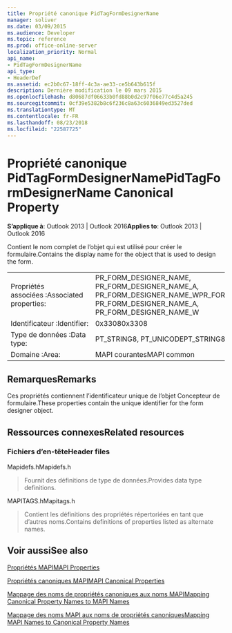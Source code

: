 ```yaml
---
title: Propriété canonique PidTagFormDesignerName
manager: soliver
ms.date: 03/09/2015
ms.audience: Developer
ms.topic: reference
ms.prod: office-online-server
localization_priority: Normal
api_name:
- PidTagFormDesignerName
api_type:
- HeaderDef
ms.assetid: ec2b0c67-18ff-4c3a-ae33-ce5b643b615f
description: Dernière modification le 09 mars 2015
ms.openlocfilehash: d80687df06633b0fd88b0d2c97f06e77c4d5a245
ms.sourcegitcommit: 0cf39e5382b8c6f236c8a63c6036849ed3527ded
ms.translationtype: MT
ms.contentlocale: fr-FR
ms.lasthandoff: 08/23/2018
ms.locfileid: "22587725"
---
```

# <a name="pidtagformdesignername-canonical-property"></a><span data-ttu-id="0d5a5-103">Propriété canonique PidTagFormDesignerName</span><span class="sxs-lookup"><span data-stu-id="0d5a5-103">PidTagFormDesignerName Canonical Property</span></span>

  
  
<span data-ttu-id="0d5a5-104">**S’applique à**: Outlook 2013 | Outlook 2016</span><span class="sxs-lookup"><span data-stu-id="0d5a5-104">**Applies to**: Outlook 2013 | Outlook 2016</span></span> 
  
<span data-ttu-id="0d5a5-105">Contient le nom complet de l’objet qui est utilisé pour créer le formulaire.</span><span class="sxs-lookup"><span data-stu-id="0d5a5-105">Contains the display name for the object that is used to design the form.</span></span> 
  
|||
|:-----|:-----|
|<span data-ttu-id="0d5a5-106">Propriétés associées :</span><span class="sxs-lookup"><span data-stu-id="0d5a5-106">Associated properties:</span></span>  <br/> |<span data-ttu-id="0d5a5-107">PR_FORM_DESIGNER_NAME, PR_FORM_DESIGNER_NAME_A, PR_FORM_DESIGNER_NAME_W</span><span class="sxs-lookup"><span data-stu-id="0d5a5-107">PR_FORM_DESIGNER_NAME, PR_FORM_DESIGNER_NAME_A, PR_FORM_DESIGNER_NAME_W</span></span>  <br/> |
|<span data-ttu-id="0d5a5-108">Identificateur :</span><span class="sxs-lookup"><span data-stu-id="0d5a5-108">Identifier:</span></span>  <br/> |<span data-ttu-id="0d5a5-109">0x3308</span><span class="sxs-lookup"><span data-stu-id="0d5a5-109">0x3308</span></span>  <br/> |
|<span data-ttu-id="0d5a5-110">Type de données :</span><span class="sxs-lookup"><span data-stu-id="0d5a5-110">Data type:</span></span>  <br/> |<span data-ttu-id="0d5a5-111">PT_STRING8, PT_UNICODE</span><span class="sxs-lookup"><span data-stu-id="0d5a5-111">PT_STRING8, PT_UNICODE</span></span>  <br/> |
|<span data-ttu-id="0d5a5-112">Domaine :</span><span class="sxs-lookup"><span data-stu-id="0d5a5-112">Area:</span></span>  <br/> |<span data-ttu-id="0d5a5-113">MAPI courantes</span><span class="sxs-lookup"><span data-stu-id="0d5a5-113">MAPI common</span></span>  <br/> |
   
## <a name="remarks"></a><span data-ttu-id="0d5a5-114">Remarques</span><span class="sxs-lookup"><span data-stu-id="0d5a5-114">Remarks</span></span>

<span data-ttu-id="0d5a5-115">Ces propriétés contiennent l’identificateur unique de l’objet Concepteur de formulaire.</span><span class="sxs-lookup"><span data-stu-id="0d5a5-115">These properties contain the unique identifier for the form designer object.</span></span> 
  
## <a name="related-resources"></a><span data-ttu-id="0d5a5-116">Ressources connexes</span><span class="sxs-lookup"><span data-stu-id="0d5a5-116">Related resources</span></span>

### <a name="header-files"></a><span data-ttu-id="0d5a5-117">Fichiers d’en-tête</span><span class="sxs-lookup"><span data-stu-id="0d5a5-117">Header files</span></span>

<span data-ttu-id="0d5a5-118">Mapidefs.h</span><span class="sxs-lookup"><span data-stu-id="0d5a5-118">Mapidefs.h</span></span>
  
> <span data-ttu-id="0d5a5-119">Fournit des définitions de type de données.</span><span class="sxs-lookup"><span data-stu-id="0d5a5-119">Provides data type definitions.</span></span>
    
<span data-ttu-id="0d5a5-120">MAPITAGS.h</span><span class="sxs-lookup"><span data-stu-id="0d5a5-120">Mapitags.h</span></span>
  
> <span data-ttu-id="0d5a5-121">Contient les définitions des propriétés répertoriées en tant que d’autres noms.</span><span class="sxs-lookup"><span data-stu-id="0d5a5-121">Contains definitions of properties listed as alternate names.</span></span>
    
## <a name="see-also"></a><span data-ttu-id="0d5a5-122">Voir aussi</span><span class="sxs-lookup"><span data-stu-id="0d5a5-122">See also</span></span>



[<span data-ttu-id="0d5a5-123">Propriétés MAPI</span><span class="sxs-lookup"><span data-stu-id="0d5a5-123">MAPI Properties</span></span>](mapi-properties.md)
  
[<span data-ttu-id="0d5a5-124">Propriétés canoniques MAPI</span><span class="sxs-lookup"><span data-stu-id="0d5a5-124">MAPI Canonical Properties</span></span>](mapi-canonical-properties.md)
  
[<span data-ttu-id="0d5a5-125">Mappage des noms de propriétés canoniques aux noms MAPI</span><span class="sxs-lookup"><span data-stu-id="0d5a5-125">Mapping Canonical Property Names to MAPI Names</span></span>](mapping-canonical-property-names-to-mapi-names.md)
  
[<span data-ttu-id="0d5a5-126">Mappage des noms MAPI aux noms de propriétés canoniques</span><span class="sxs-lookup"><span data-stu-id="0d5a5-126">Mapping MAPI Names to Canonical Property Names</span></span>](mapping-mapi-names-to-canonical-property-names.md)

